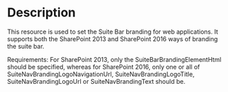 # Description

This resource is used to set the Suite Bar branding for web
applications. It supports both the SharePoint 2013 and SharePoint
2016 ways of branding the suite bar.

Requirements:
For SharePoint 2013, only the SuiteBarBrandingElementHtml
should be specified, whereas for SharePoint 2016, only one 
or all of SuiteNavBrandingLogoNavigationUrl, 
SuiteNavBrandingLogoTitle, SuiteNavBrandingLogoUrl or 
SuiteNavBrandingText should be.
